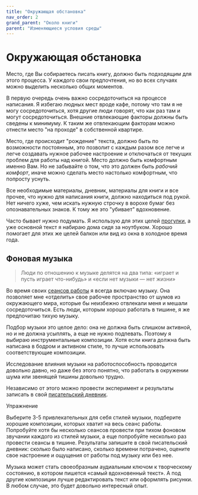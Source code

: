 ```yaml
---
title: "Окружающая обстановка"
nav_order: 2
grand_parent: "Около книги"
parent: "Изменяющиеся условия среды"
---
```


# Окружающая обстановка

Место, где Вы собираетесь писать книгу, должно быть подходящим для
этого процесса.  У каждого свои предпочтения, но во всех случаях можно
выделить несколько общих моментов.

В первую очередь очень важно сосредоточиться на процессе написания.  Я
избегаю людных мест вроде кафе, потому что там я не могу
сосредоточиться, хотя другие люди говорят, что как раз там и могут
сосредоточиться.  Внешние отвлекающие факторы должны быть сведены к
минимуму.  К таким же отвлекающим факторам можно отнести место "на
проходе" в собственной квартире.

Место, где происходит "рождение" текста, должно быть по возможности
постоянным, это позволит с каждым разом все легче и легче создавать
нужное рабочее настроение и отключаться от текущих проблем для работы
над книгой.  Место должно быть комфортным именно Вам.  Но не забывайте
о том, что это должен быть *рабочий комфорт*, иначе можно сделать
место настолько комфортным, что попросту уснуть.

Все необходимые материалы, дневник, материалы для книги и все прочее,
что нужно для написания книги, должно находиться под рукой.  Нет
ничего хуже, чем искать нужную строчку в ворохе бумаг без
опознавательных знаков.  К тому же это "убивает" вдохновение.

Часто бывает нужно подумать.  Я использую для этих целей
[прогулки](FIXME:walks.md), а уже основной текст я набираю дома сидя за
ноутбуком.  Хорошо помогает для этих же целей балкон или вид из окна в
холодное время года.


## Фоновая музыка

> Люди по отношению к музыке делятся на два типа: «играет и пусть
> играет что-нибудь» и «если нет музыки — нет жизни»

Во время своих [сеансов работы](FIXME:writing-session.md) я всегда включаю
музыку.  Она позволяет мне «отделить» свое рабочее пространство от
шумов из окружающего мира, которые бы неизбежно отвлекали меня и
мешали сосредоточиться.  Есть люди, которым хорошо работать в тишине,
я же предпочитаю тихую музыку.

Подбор музыки это целое дело: она не должна быть слишком активной, но
и не должна усыплять, а еще не нужно подпевать.  Поэтому я выбираю
инструментальные композиции.  Хотя если книга должна быть написана в
бодром и активном стиле, то лучше использовать соответствующие
композиции.

Исследование влияния музыки на работоспособность проводится довольно
давно, но даже без этого понятно, что работать в окружении шума или
звенящей тишины довольно трудно.

Независимо от этого можно провести эксперимент и результаты записать в
свой [писательский дневник](FIXME:diary.md).

Упражнение

Выберите 3-5 привлекательных для себя стилей музыки, подберите хорошие
композиции, которых хватит на весь сеанс работы.  Попробуйте хотя бы
несколько сеансов провести при тихом фоновом звучании каждого из
стилей музыки, а еще попробуйте несколько раз провести сеансы в
тишине.  Результаты запишите в свой писательский дневник: сколько было
написано, сколько времени потрачено, оцените свое настроение и
ощущения от работы под музыку или без нее.

Музыка может стать своеобразным аудиальным ключом к творческому
состоянию, в котором пишется «самый вдохновенный текст».  А под другие
композиции лучше редактировать текст или оформлять рисунки.  В любом
случае, это будет довольно интересный опыт.
